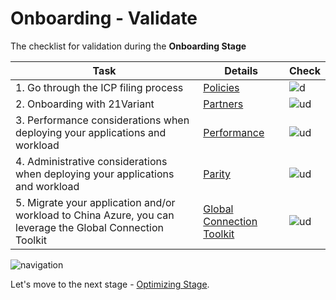 <properties
	pageTitle="Global Customer Playbook onboarding-validate "
	description="Global Customer Playbook onboarding-validate"
	services="global-customer-playbook"
	documentationCenter=""
	authors="jtong"
	manager="edwinc"
	editor=""
	tags="global-customer-playbook"/>

<tags
	ms.service="global-customer-playbook"
	ms.workload=""
	ms.tgt_pltfrm=""
	ms.devlang="na"
	ms.topic="article"
	ms.date="11/21/2016"
	wacn.date="11/21/2016"
	wacn.lang=”en” 
	ms.author="jtong"/>

# Onboarding - Validate

The checklist for validation during the **Onboarding Stage**

Task | Details | Check
------------ | ------------ | ------------
1. Go through the ICP filing process | [Policies](/solutions/global-customer/onboardng/guidance/policies/) | ![d](/solutions/global-customer/media/check-box.png)
2. Onboarding with 21Variant | [Partners](/solutions/global-customer/onboardng/guidance/partners/) | ![ud](/solutions/global-customer/media/empty-box.png)
3. Performance considerations when deploying your applications and workload | [Performance](/solutions/global-customer/onboardng/guidance/performance/) | ![ud](/solutions/global-customer/media/empty-box.png)
4. Administrative considerations when deploying your applications and workload | [Parity](/solutions/global-customer/onboardng/guidance/parity/) | ![ud](/solutions/global-customer/media/empty-box.png)
5. Migrate your application and/or workload to China Azure, you can leverage the Global Connection Toolkit | [Global Connection Toolkit](/solutions/global-customer/migration-assistant) | ![ud](/solutions/global-customer/media/empty-box.png)


![navigation](/solutions/global-customer/media/navigation.png)

Let's move to the next stage - [Optimizing Stage](/solutions/global-customer/optimizing/validate/).

 
